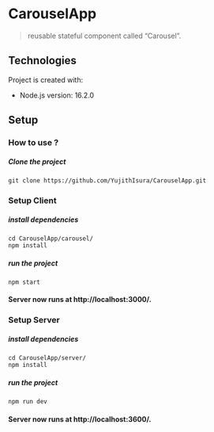 # CarouselApp

> reusable stateful component called “Carousel”.

## Technologies
Project is created with:
* Node.js version: 16.2.0

## Setup

### How to use ?

##### Clone the project
```
git clone https://github.com/YujithIsura/CarouselApp.git
```
### Setup Client

##### install dependencies
```
cd CarouselApp/carousel/
npm install
```
##### run the project
```
npm start
```
#### Server now runs at http://localhost:3000/.

### Setup Server

##### install dependencies
```
cd CarouselApp/server/
npm install
```
##### run the project
```
npm run dev
```
#### Server now runs at http://localhost:3600/.

